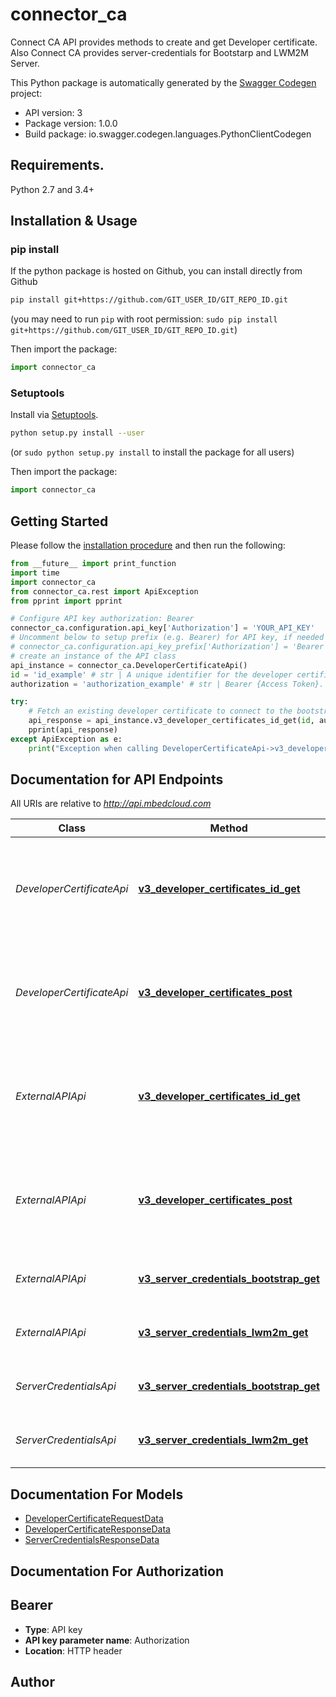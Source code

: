 # connector_ca
Connect CA API provides methods to create and get Developer certificate. Also Connect CA provides server-credentials for Bootstarp and LWM2M Server.

This Python package is automatically generated by the [Swagger Codegen](https://github.com/swagger-api/swagger-codegen) project:

- API version: 3
- Package version: 1.0.0
- Build package: io.swagger.codegen.languages.PythonClientCodegen

## Requirements.

Python 2.7 and 3.4+

## Installation & Usage
### pip install

If the python package is hosted on Github, you can install directly from Github

```sh
pip install git+https://github.com/GIT_USER_ID/GIT_REPO_ID.git
```
(you may need to run `pip` with root permission: `sudo pip install git+https://github.com/GIT_USER_ID/GIT_REPO_ID.git`)

Then import the package:
```python
import connector_ca 
```

### Setuptools

Install via [Setuptools](http://pypi.python.org/pypi/setuptools).

```sh
python setup.py install --user
```
(or `sudo python setup.py install` to install the package for all users)

Then import the package:
```python
import connector_ca
```

## Getting Started

Please follow the [installation procedure](#installation--usage) and then run the following:

```python
from __future__ import print_function
import time
import connector_ca
from connector_ca.rest import ApiException
from pprint import pprint

# Configure API key authorization: Bearer
connector_ca.configuration.api_key['Authorization'] = 'YOUR_API_KEY'
# Uncomment below to setup prefix (e.g. Bearer) for API key, if needed
# connector_ca.configuration.api_key_prefix['Authorization'] = 'Bearer'
# create an instance of the API class
api_instance = connector_ca.DeveloperCertificateApi()
id = 'id_example' # str | A unique identifier for the developer certificate. 
authorization = 'authorization_example' # str | Bearer {Access Token}. 

try:
    # Fetch an existing developer certificate to connect to the bootstrap server.
    api_response = api_instance.v3_developer_certificates_id_get(id, authorization)
    pprint(api_response)
except ApiException as e:
    print("Exception when calling DeveloperCertificateApi->v3_developer_certificates_id_get: %s\n" % e)

```

## Documentation for API Endpoints

All URIs are relative to *http://api.mbedcloud.com*

Class | Method | HTTP request | Description
------------ | ------------- | ------------- | -------------
*DeveloperCertificateApi* | [**v3_developer_certificates_id_get**](docs/DeveloperCertificateApi.md#v3_developer_certificates_id_get) | **GET** /v3/developer-certificates/{id} | Fetch an existing developer certificate to connect to the bootstrap server.
*DeveloperCertificateApi* | [**v3_developer_certificates_post**](docs/DeveloperCertificateApi.md#v3_developer_certificates_post) | **POST** /v3/developer-certificates | Create a new developer certificate to connect to the bootstrap server.
*ExternalAPIApi* | [**v3_developer_certificates_id_get**](docs/ExternalAPIApi.md#v3_developer_certificates_id_get) | **GET** /v3/developer-certificates/{id} | Fetch an existing developer certificate to connect to the bootstrap server.
*ExternalAPIApi* | [**v3_developer_certificates_post**](docs/ExternalAPIApi.md#v3_developer_certificates_post) | **POST** /v3/developer-certificates | Create a new developer certificate to connect to the bootstrap server.
*ExternalAPIApi* | [**v3_server_credentials_bootstrap_get**](docs/ExternalAPIApi.md#v3_server_credentials_bootstrap_get) | **GET** /v3/server-credentials/bootstrap | Fetch bootstrap server credentials.
*ExternalAPIApi* | [**v3_server_credentials_lwm2m_get**](docs/ExternalAPIApi.md#v3_server_credentials_lwm2m_get) | **GET** /v3/server-credentials/lwm2m | Fetch LWM2M server credentials.
*ServerCredentialsApi* | [**v3_server_credentials_bootstrap_get**](docs/ServerCredentialsApi.md#v3_server_credentials_bootstrap_get) | **GET** /v3/server-credentials/bootstrap | Fetch bootstrap server credentials.
*ServerCredentialsApi* | [**v3_server_credentials_lwm2m_get**](docs/ServerCredentialsApi.md#v3_server_credentials_lwm2m_get) | **GET** /v3/server-credentials/lwm2m | Fetch LWM2M server credentials.


## Documentation For Models

 - [DeveloperCertificateRequestData](docs/DeveloperCertificateRequestData.md)
 - [DeveloperCertificateResponseData](docs/DeveloperCertificateResponseData.md)
 - [ServerCredentialsResponseData](docs/ServerCredentialsResponseData.md)


## Documentation For Authorization


## Bearer

- **Type**: API key
- **API key parameter name**: Authorization
- **Location**: HTTP header


## Author



